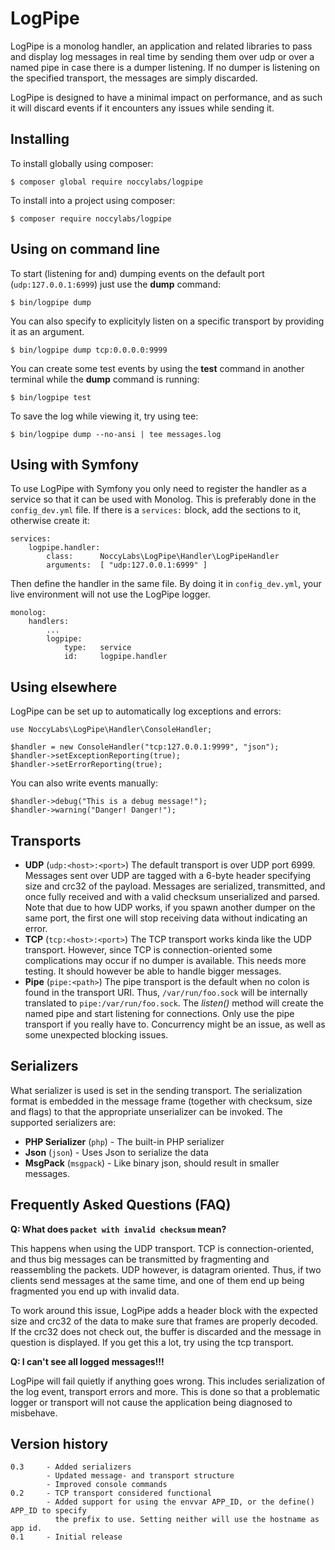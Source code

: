 LogPipe
=======

LogPipe is a monolog handler, an application and related libraries to pass and display log messages in real time by
sending them over udp or over a named pipe in case there is a dumper listening. If no dumper is listening on the
specified transport, the messages are simply discarded. 

LogPipe is designed to have a minimal impact on performance, and as such it will discard events if it encounters any
issues while sending it.

## Installing

To install globally using composer:

    $ composer global require noccylabs/logpipe

To install into a project using composer:

    $ composer require noccylabs/logpipe


## Using on command line

To start (listening for and) dumping events on the default port (`udp:127.0.0.1:6999`) just use the **dump** command:

    $ bin/logpipe dump

You can also specify to explicityly listen on a specific transport by providing it as an argument.

    $ bin/logpipe dump tcp:0.0.0.0:9999

You can create some test events by using the **test** command in another terminal while the **dump** command is
running:

    $ bin/logpipe test

To save the log while viewing it, try using tee:

    $ bin/logpipe dump --no-ansi | tee messages.log


## Using with Symfony

To use LogPipe with Symfony you only need to register the handler as a service so that it can be used with Monolog.
This is preferably done in the `config_dev.yml` file. If there is a `services:` block, add the sections to it, otherwise
create it:

    services:
        logpipe.handler:
            class:      NoccyLabs\LogPipe\Handler\LogPipeHandler
            arguments:  [ "udp:127.0.0.1:6999" ]

Then define the handler in the same file. By doing it in `config_dev.yml`, your live environment will not use the
LogPipe logger.

    monolog:
        handlers:
            ...
            logpipe:
                type:   service
                id:     logpipe.handler


## Using elsewhere

LogPipe can be set up to automatically log exceptions and errors:

    use NoccyLabs\LogPipe\Handler\ConsoleHandler;

    $handler = new ConsoleHandler("tcp:127.0.0.1:9999", "json");
    $handler->setExceptionReporting(true);
    $handler->setErrorReporting(true);

You can also write events manually:

    $handler->debug("This is a debug message!");
    $handler->warning("Danger! Danger!");


## Transports

 -  **UDP** (`udp:<host>:<port>`)
    The default transport is over UDP port 6999. Messages sent over UDP are tagged with a 6-byte header specifying size
    and crc32 of the payload. Messages are serialized, transmitted, and once fully received and with a valid checksum
    unserialized and parsed. Note that due to how UDP works, if you spawn another dumper on the same port, the first one
    will stop receiving data without indicating an error.
 -  **TCP** (`tcp:<host>:<port>`)
    The TCP transport works kinda like the UDP transport. However, since TCP is connection-oriented some complications
    may occur if no dumper is available. This needs more testing. It should however be able to handle bigger messages.
 -  **Pipe** (`pipe:<path>`)
    The pipe transport is the default when no colon is found in the transport URI. Thus, `/var/run/foo.sock` will be
    internally translated to `pipe:/var/run/foo.sock`. The *listen()* method will create the named pipe and start
    listening for connections. Only use the pipe transport if you really have to. Concurrency might be an issue, as well 
    as some unexpected blocking issues.


## Serializers

What serializer is used is set in the sending transport. The serialization format is embedded in the message frame
(together with checksum, size and flags) to that the appropriate unserializer can be invoked. The supported
serializers are:

 -  **PHP Serializer** (`php`) - The built-in PHP serializer
 -  **Json** (`json`) - Uses Json to serialize the data
 -  **MsgPack** (`msgpack`) - Like binary json, should result in smaller messages.


## Frequently Asked Questions (FAQ)

**Q: What does `packet with invalid checksum` mean?**

This happens when using the UDP transport. TCP is connection-oriented, and thus big messages
can be transmitted by fragmenting and reassembling the packets. UDP however, is datagram
oriented. Thus, if two clients send messages at the same time, and one of them end up being
fragmented you end up with invalid data.

To work around this issue, LogPipe adds a header block with the expected size and crc32 of
the data to make sure that frames are properly decoded. If the crc32 does not check out,
the buffer is discarded and the message in question is displayed. If you get this a lot,
try using the tcp transport.

**Q: I can't see all logged messages!!!**

LogPipe will fail quietly if anything goes wrong. This includes serialization of the log
event, transport errors and more. This is done so that a problematic logger or transport
will not cause the application being diagnosed to misbehave.


## Version history

    0.3     - Added serializers
            - Updated message- and transport structure
            - Improved console commands
    0.2     - TCP transport considered functional
            - Added support for using the envvar APP_ID, or the define() APP_ID to specify
              the prefix to use. Setting neither will use the hostname as app id.
    0.1     - Initial release

